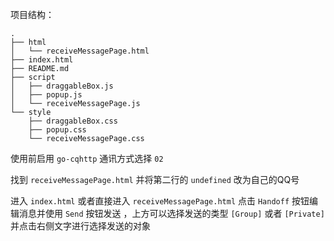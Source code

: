 项目结构：
```
.
├── html
│   └── receiveMessagePage.html
├── index.html
├── README.md
├── script
│   ├── draggableBox.js
│   ├── popup.js
│   └── receiveMessagePage.js
└── style
    ├── draggableBox.css
    ├── popup.css
    └── receiveMessagePage.css

```
使用前启用 ```go-cqhttp``` 通讯方式选择 ```02```

找到 ```receiveMessagePage.html``` 并将第二行的 ```undefined``` 改为自己的QQ号

进入 ```index.html``` 或者直接进入 ```receiveMessagePage.html```
点击 ```Handoff``` 按钮编辑消息并使用 ```Send``` 按钮发送
，上方可以选择发送的类型 ```[Group]``` 或者 ```[Private]```
并点击右侧文字进行选择发送的对象